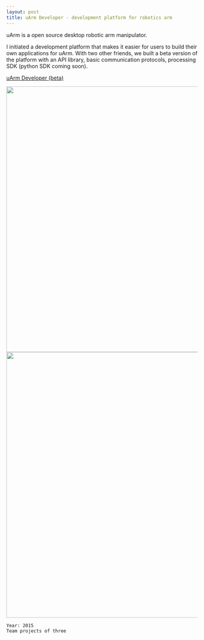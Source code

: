 ```yaml
---
layout: post
title: uArm Developer - development platform for robotics arm
---
```


uArm is a open source desktop robotic arm manipulator.  

I initiated a development platform that makes it easier for users to build their own applications for uArm. With two other friends, we built a beta version of the platform with an API library, basic communication protocols, processing SDK (python SDK coming soon). 

[uArm Developer (beta)](http://docs.evol.net/)

<img src="{{ site.baseurl }}/img/arm/arm.jpg" width="700">

<img src="{{ site.baseurl }}/img/arm/cover.jpg" width="700">

	Year: 2015
	Team projects of three


